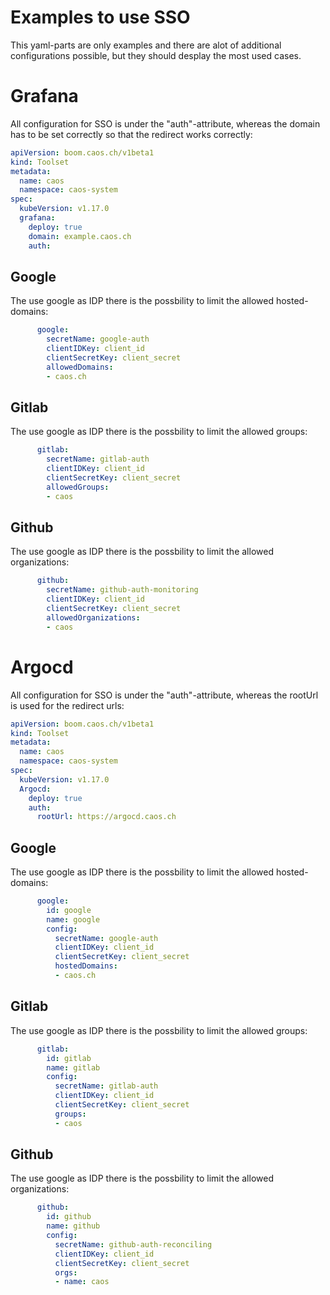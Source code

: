 # Examples to use SSO

This yaml-parts are only examples and there are alot of additional configurations possible, but they should desplay the most used cases.

# Grafana

All configuration for SSO is under the "auth"-attribute, whereas the domain has to be set correctly so that the redirect works correctly:

```yaml  
apiVersion: boom.caos.ch/v1beta1
kind: Toolset
metadata:
  name: caos
  namespace: caos-system
spec:
  kubeVersion: v1.17.0
  grafana:
    deploy: true
    domain: example.caos.ch
    auth:
```

## Google

The use google as IDP there is the possbility to limit the allowed hosted-domains:

```yaml
      google:
        secretName: google-auth
        clientIDKey: client_id
        clientSecretKey: client_secret
        allowedDomains:
        - caos.ch
```

## Gitlab

The use google as IDP there is the possbility to limit the allowed groups:

```yaml
      gitlab:
        secretName: gitlab-auth
        clientIDKey: client_id
        clientSecretKey: client_secret
        allowedGroups:
        - caos
```

## Github

The use google as IDP there is the possbility to limit the allowed organizations:

```yaml
      github:
        secretName: github-auth-monitoring
        clientIDKey: client_id
        clientSecretKey: client_secret
        allowedOrganizations:
        - caos
```

# Argocd

All configuration for SSO is under the "auth"-attribute, whereas the rootUrl is used for the redirect urls:

```yaml  
apiVersion: boom.caos.ch/v1beta1
kind: Toolset
metadata:
  name: caos
  namespace: caos-system
spec:
  kubeVersion: v1.17.0
  Argocd:
    deploy: true
    auth:
      rootUrl: https://argocd.caos.ch
```

## Google

The use google as IDP there is the possbility to limit the allowed hosted-domains:

```yaml
      google:
        id: google
        name: google
        config:
          secretName: google-auth
          clientIDKey: client_id
          clientSecretKey: client_secret
          hostedDomains:
          - caos.ch
```

## Gitlab

The use google as IDP there is the possbility to limit the allowed groups:

```yaml
      gitlab:
        id: gitlab
        name: gitlab
        config:
          secretName: gitlab-auth
          clientIDKey: client_id
          clientSecretKey: client_secret
          groups:
          - caos
```

## Github

The use google as IDP there is the possbility to limit the allowed organizations:

```yaml
      github:
        id: github
        name: github
        config:
          secretName: github-auth-reconciling
          clientIDKey: client_id
          clientSecretKey: client_secret
          orgs:
          - name: caos
```
